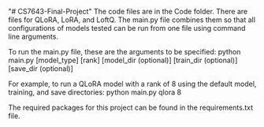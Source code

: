 "# CS7643-Final-Project" 
The code files are in the Code folder. There are files for QLoRA, LoRA, and LoftQ. The main.py file combines them so that all configurations of models tested can be run from one file using command line arguments.

To run the main.py file, these are the arguments to be specified:
python main.py [model_type] [rank] [model_dir (optional)] [train_dir (optional)] [save_dir (optional)]

For example, to run a QLoRA model with a rank of 8 using the default model, training, and save directories:
python main.py qlora 8


The required packages for this project can be found in the requirements.txt file.
